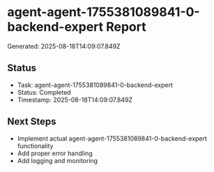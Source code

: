 # agent-agent-1755381089841-0-backend-expert Report

Generated: 2025-08-18T14:09:07.849Z

## Status
- Task: agent-agent-1755381089841-0-backend-expert
- Status: Completed
- Timestamp: 2025-08-18T14:09:07.849Z

## Next Steps
- Implement actual agent-agent-1755381089841-0-backend-expert functionality
- Add proper error handling
- Add logging and monitoring
